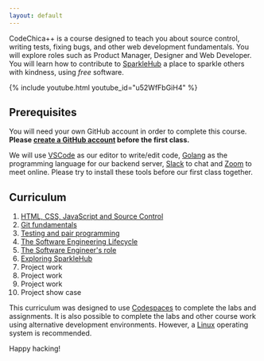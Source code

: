 ```yaml
---
layout: default
---
```


CodeChica++ is a course designed to teach you about source control,
writing tests, fixing bugs, and other web development fundamentals.
You will explore roles such as Product Manager, Designer and Web Developer.
You will learn how to contribute to [SparkleHub](https://sparklehub.herokuapp.com/)
a place to sparkle others with kindness, using *free* software.

{% include youtube.html youtube_id="u52WfFbGiH4" %}

## Prerequisites

You will need your own GitHub account in order to complete this course.
**Please <a href="https://github.com/signup">create a GitHub account</a> before
the first class.**

We will use <a href="https://code.visualstudio.com/Download">VSCode</a> as our
editor to write/edit code, <a href="https://golang.org/dl/">Golang</a> as the
programming language for our backend server, <a href="https://slack.com/downloads/">Slack</a>
to chat and <a href="https://zoom.us/">Zoom</a> to meet online. Please try to
install these tools before our first class together.

## Curriculum

1. [HTML, CSS, JavaScript and Source Control](lessons/0x01/)
1. [Git fundamentals](lessons/0x02)
1. [Testing and pair programming](lessons/0x03)
1. [The Software Engineering Lifecycle](lessons/0x04)
1. [The Software Engineer's role](lessons/0x05)
1. [Exploring SparkleHub](lessons/0x06)
1. Project work
1. Project work
1. Project work
1. Project show case

This curriculum was designed to use [Codespaces](./guides/github.html#codespaces)
to complete the labs and assignments.
It is also possible to complete the labs and other course work using alternative
development environments. However, a [Linux](./guides/linux.html) operating system
is recommended.

Happy hacking!

[alacritty]: https://github.com/alacritty/alacritty
[chrome]: https://www.google.com/chrome/
[codechica]: https://github.com/CodeChica/
[codespace]: https://github.com/CodeChica/plus-plus/blob/main/doc/guides/codespaces.md#creating-your-codespace
[curriculum]: https://github.com/CodeChica/plus-plus/issues/new/choose
[devtools]: https://developer.chrome.com/docs/devtools/
[discussions]: https://github.com/CodeChica/plus-plus/discussions
[docker]: https://docs.docker.com/get-docker/
[dotfiles]: https://dotfiles.github.io/
[email]: mailto:mo@mokhan.ca&subject=CodeChica++
[git]: https://git-scm.com/
[git_game]: https://learngitbranching.js.org/
[github]: https://github.com/
[integrated_terminal]: https://code.visualstudio.com/docs/editor/integrated-terminal
[learngit]: https://learngitbranching.js.org/
[linux_commit]: https://github.com/torvalds/linux/commit/1da177e4c3f41524e886b7f1b8a0c1fc7321cac2
[organization]: https://github.com/CodeChica
[powershell]: https://docs.microsoft.com/en-us/powershell/
[q-and-a]: https://github.com/CodeChica/plus-plus/discussions/categories/q-a
[scm]:  https://code.visualstudio.com/docs/editor/versioncontrol
[slack]: https://codechica-plus-plus.slack.com/
[terminal.app]: https://en.wikipedia.org/wiki/Terminal_(macOS)
[vscode]: https://code.visualstudio.com/
[youtube]: https://www.youtube.com/playlist?list=PLaZatV79bZCRtD6yCw-goNH5Keh8ovMQp
[zoom]: https://zoom.us/
